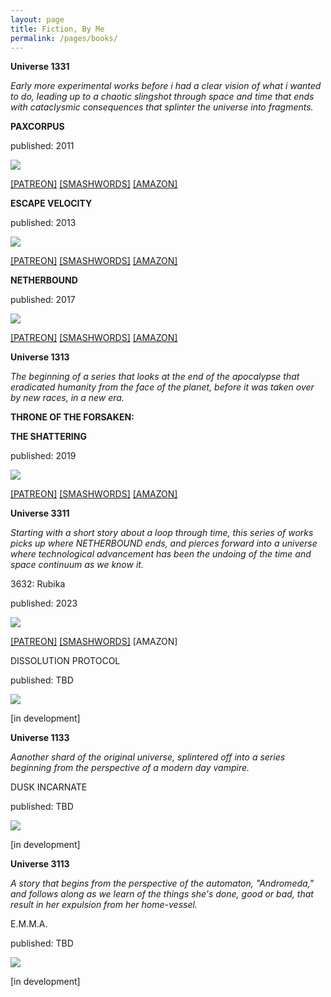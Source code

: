 ```yaml
---
layout: page
title: Fiction, By Me
permalink: /pages/books/
---
```


**Universe 1331**

*Early more experimental works before i had a clear vision of what i wanted to do, leading up to a chaotic slingshot through space and time that ends with cataclysmic consequences that splinter the universe into fragments.*

<!-- cycle one -->


  <p><b>PAXCORPUS</b></p>
  <p>published: 2011</p>
  <p><img class="no-center" src="/img/books/paxcorpus.jpeg"></p>
  <p><a href="https://www.smashwords.com/books/view/43441" target="_blank">[PATREON]</a> <a href="https://www.smashwords.com/books/view/43441" target="_blank">[SMASHWORDS]</a> <a href="https://www.amazon.com/PaxCorpus-Pax-Book-Ryan-Fortney-ebook/dp/B004XMY84U/ref=sr_1_1?crid=3UVU8GM9H4COT&keywords=ryan+s.+fortney&qid=1704984378&sprefix=ryan+s.+fortney%2Caps%2C177&sr=8-1" target="_blank">[AMAZON]</a></p>

  <p><b>ESCAPE VELOCITY</b></p>
  <p>published: 2013</p>
  <p><img class="no-center" src="/img/books/escape_velocity.jpeg"></p>
  <p><a href="https://www.smashwords.com/books/305363" target="_blank">[PATREON]</a> <a href="https://www.smashwords.com/books/view/305363" target="_blank">[SMASHWORDS]</a> <a href="https://www.amazon.com/Escape-Velocity-Pax-Book-2-ebook/dp/B00CBP321G?ref_=ast_author_dp" target="_blank">[AMAZON]</a></p>

  <p><b>NETHERBOUND</b></p>
  <p>published: 2017</p>
  <p><img class="no-center" src="/img/books/netherbound.jpeg"></p>
  <p><a href="https://www.smashwords.com/books/689745" target="_blank">[PATREON]</a> <a href="https://www.smashwords.com/books/view/689745" target="_blank">[SMASHWORDS]</a> <a href="https://www.amazon.com/NetherBound-You-Only-Once-Book-ebook/dp/B01MSZGMFF?ref_=ast_author_dp" target="_blank">[AMAZON]</a></p>


**Universe 1313**

*The beginning of a series that looks at the end of the apocalypse that eradicated humanity from the face of the planet, before it was taken over by new races, in a new era.*

  <p><b>THRONE OF THE FORSAKEN:</b></p> 
  <p><b>THE SHATTERING</b></p>
  <p>published: 2019</p>
  <p><img class="no-center" src="/img/books/totfts.jpeg"></p>
  <p><a href="https://www.smashwords.com/books/940801" target="_blank">[PATREON]</a> <a href="https://www.smashwords.com/books/view/940801" target="_blank">[SMASHWORDS]</a> <a href="https://www.amazon.com/Throne-Forsaken-Shattering-Meryl-Kavanagh-ebook/dp/B07SBRZ7V7?ref_=ast_author_dp" target="_blank">[AMAZON]</a></p>

<!-- cycle two -->

**Universe 3311**

*Starting with a short story about a loop through time, this series of works picks up where NETHERBOUND ends, and pierces forward into a universe where technological advancement has been the undoing of the time and space continuum as we know it.*


  <p>3632: Rubika</p>
  <p>published: 2023</p>
  <p><img class="no-center" src="/img/books/3632.png"></p>
  <p><a href="https://www.patreon.com/posts/3632-rubika-94494307" target="_blank">[PATREON]</a> <a href="https://www.smashwords.com/books/view/1492950" target="_blank">[SMASHWORDS]</a> [AMAZON]</p>

  <p>DISSOLUTION PROTOCOL</p>
  <p>published: TBD</p>
  <p><img class="no-center" src="/img/books/disspro.png"></p>
  <p>[in development]</p>

  **Universe 1133**

  *Aanother shard of the original universe, splintered off into a series beginning from the perspective of a modern day vampire.*

  <p>DUSK INCARNATE</p>
  <p>published: TBD</p>
  <p><img class="no-center" src="/img/books/soon.png"></p>
  <p>[in development]</p>

  **Universe 3113**

  *A story that begins from the perspective of the automaton, "Andromeda," and follows along as we learn of the things she's done, good or bad, that result in her expulsion from her home-vessel.*


  <p>E.M.M.A.</p>
  <p>published: TBD</p>
  <p><img class="no-center" src="/img/books/soon.png"></p>
  <p>[in development]</p>


